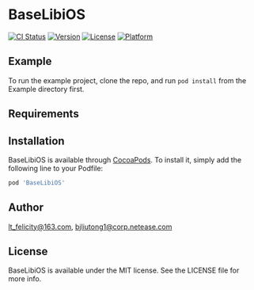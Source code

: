 # BaseLibiOS

[![CI Status](https://img.shields.io/travis/lt_felicity@163.com/BaseLibiOS.svg?style=flat)](https://travis-ci.org/lt_felicity@163.com/BaseLibiOS)
[![Version](https://img.shields.io/cocoapods/v/BaseLibiOS.svg?style=flat)](https://cocoapods.org/pods/BaseLibiOS)
[![License](https://img.shields.io/cocoapods/l/BaseLibiOS.svg?style=flat)](https://cocoapods.org/pods/BaseLibiOS)
[![Platform](https://img.shields.io/cocoapods/p/BaseLibiOS.svg?style=flat)](https://cocoapods.org/pods/BaseLibiOS)

## Example

To run the example project, clone the repo, and run `pod install` from the Example directory first.

## Requirements

## Installation

BaseLibiOS is available through [CocoaPods](https://cocoapods.org). To install
it, simply add the following line to your Podfile:

```ruby
pod 'BaseLibiOS'
```

## Author

lt_felicity@163.com, bjliutong1@corp.netease.com

## License

BaseLibiOS is available under the MIT license. See the LICENSE file for more info.
